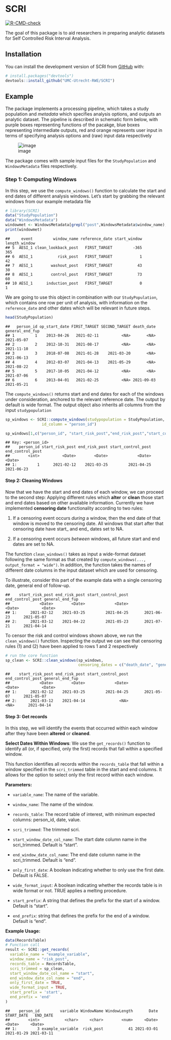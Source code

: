 
# SCRI

<!-- badges: start -->

[![R-CMD-check](https://github.com/UMC-Utrecht-RWE/SCRI/actions/workflows/R-CMD-check.yaml/badge.svg)](https://github.com/UMC-Utrecht-RWE/SCRI/actions/workflows/R-CMD-check.yaml)
<!-- badges: end -->

The goal of this package is to aid researchers in preparing analytic
datasets for Self Controlled Risk Interval Analysis.

## Installation

You can install the development version of SCRI from
[GitHub](https://github.com/) with:

``` r
# install.packages("devtools")
devtools::install_github("UMC-Utrecht-RWE/SCRI")
```

## Example

The package implements a processing pipeline, which takes a study
population and *metadata* which specifies analysis options, and outputs
an analytic dataset. The pipeline is described in schematic form below,
with purple boxes representing functions of the pacakge, blue boxes
representing intermediate outputs, red and orange represents user input
in terms of specifying analysis options and (raw) input data
respectively

<figure>
<img
src="https://github.com/UMC-Utrecht-RWE/SCRI/assets/138911044/8cbb1033-3e7b-4a05-9c0f-904e55f9fea3"
alt="image" />
<figcaption aria-hidden="true">image</figcaption>
</figure>

The package comes with sample input files for the `StudyPopulation` and
`WindowsMetadata` files respectively.

### Step 1: Computing Windows

In this step, we use the `compute_windows()` function to calculate the
start and end dates of different analysis windows. Let’s start by
grabbing the relevant windows from our example metadata file

``` r
# library(SCRI)
data("StudyPopulation")
data("WindowsMetadata")
windowmet <- WindowsMetadata[grepl("post",WindowsMetadata$window_name),]
print(windowmet)
```

    ##     event         window_name reference_date start_window length_window
    ## 5  AESI_1 clean_lookback_post   FIRST_TARGET         -365           365
    ## 6  AESI_1           risk_post   FIRST_TARGET            1            42
    ## 7  AESI_1        washout_post   FIRST_TARGET           43            30
    ## 8  AESI_1        control_post   FIRST_TARGET           73            60
    ## 10 AESI_1      induction_post   FIRST_TARGET            0             1

We are going to use this object in combination with our
`StudyPopulation`, which contains one row per unit of analysis, with
information on the `reference_date` and other dates which will be
relevant in future steps.

``` r
head(StudyPopulation)
```

    ##   person_id op_start_date FIRST_TARGET SECOND_TARGET death_date general_end_fup
    ## 1         1    2013-04-26   2021-02-11          <NA>       <NA>      2021-05-07
    ## 2         2    2012-10-31   2021-08-17          <NA>       <NA>      2021-11-10
    ## 3         3    2018-07-08   2021-01-28    2021-03-20       <NA>      2021-06-13
    ## 4         4    2012-03-07   2021-04-13    2021-05-29       <NA>      2021-08-22
    ## 5         5    2017-10-05   2021-04-12          <NA>       <NA>      2021-07-06
    ## 6         6    2013-04-01   2021-02-25          <NA> 2021-09-03      2021-05-21

The `compute_windows()` returns start and end dates for each of the
windows under consideration, anchored to the relevant reference date.
The output by default is wide format. The output object also inherits
all columns from the input `studypopulation`

``` r
sp_windows <- SCRI::compute_windows(studypopulation = StudyPopulation, windowmeta= windowmet, 
                id_column = "person_id")

sp_windows[1,c("person_id", "start_risk_post","end_risk_post","start_control_post","end_control_post")]
```

    ## Key: <person_id>
    ##    person_id start_risk_post end_risk_post start_control_post end_control_post
    ##        <int>          <Date>        <Date>             <Date>           <Date>
    ## 1:         1      2021-02-12    2021-03-25         2021-04-25       2021-06-23

#### Step 2: Cleaning Windows

Now that we have the start and end dates of each window, we can proceed
to the second step: Applying different rules which **alter** or
**clean** those start and end dates based on other available
information. Currently we have implemented **censoring date**
functionality according to two rules:

1)  If a censoring event occurs *during* a window, then the end date of
    that window is moved to the censoring date. All windows that start
    after that censoring date have start\_ and end\_ dates set to NA.

2)  If a censoring event occurs *between* windows, all future start and
    end dates are set to NA.

The function `clean_windows()` takes as input a wide-format dataset
following the same format as that created by
`compute_windows(..., output_format = "wide")`. In addition, the
function takes the names of different date columns in the input dataset
which are used for censoring.

To illustrate, consider this part of the example data with a single
censoring date, general end of follow-up.

    ##    start_risk_post end_risk_post start_control_post end_control_post general_end_fup
    ##             <Date>        <Date>             <Date>           <Date>          <Date>
    ## 1:      2021-02-12    2021-03-25         2021-04-25       2021-06-23      2021-05-07
    ## 2:      2021-03-12    2021-04-22         2021-05-23       2021-07-21      2021-04-14

To censor the risk and control windows shown above, we run the
`clean_windows()` function. Inspecting the output we can see that
censoring rules (1) and (2) have been applied to rows 1 and 2
respectively

``` r
# run the core function
sp_clean <- SCRI::clean_windows(sp_windows,
                                censoring_dates = c("death_date", "general_end_fup"))
```

    ##    start_risk_post end_risk_post start_control_post end_control_post general_end_fup
    ##             <Date>        <Date>             <Date>           <Date>          <Date>
    ## 1:      2021-02-12    2021-03-25         2021-04-25       2021-05-07      2021-05-07
    ## 2:      2021-03-12    2021-04-14               <NA>             <NA>      2021-04-14

#### Step 3: Get records

In this step, we will identify the events that occurred within each
window after they have been **altered** or **cleaned**.

**Select Dates Within Windows**: We use the `get_records()` function to
identify all (or, if specified, only the first) records that fall within
a specified window.

This function identifies all records within the `records_table` that
fall within a window specified in the `scri_trimmed` table in the start
and end columns. It allows for the option to select only the first
record within each window.

**Parameters:**

- `variable_name`: The name of the variable.

- `window_name`: The name of the window.

- `records_table`: The record table of interest, with minimum expected
  columns: person_id, date, value.

- `scri_trimmed`: The trimmed scri.

- `start_window_date_col_name`: The start date column name in the
  scri_trimmed. Default is “start”.

- `end_window_date_col_name`: The end date column name in the
  scri_trimmed. Default is “end”.

- `only_first_date`: A boolean indicating whether to only use the first
  date. Default is FALSE.

- `wide_format_input`: A boolean indicating whether the records table is
  in wide format or not. TRUE applies a melting procedure.

- `start_prefix`: A string that defines the prefix for the start of a
  window. Default is “start”.

- `end_prefix`: string that defines the prefix for the end of a window.
  Default is “end”.

**Example Usage:**

``` r
data(RecordsTable)
# Function call
result <- SCRI::get_records(
  variable_name = "example_variable",
  window_name = "risk_post",
  records_table = RecordsTable,
  scri_trimmed = sp_clean,
  start_window_date_col_name = "start",
  end_window_date_col_name = "end",
  only_first_date = TRUE,
  wide_format_input = TRUE,
  start_prefix = 'start',
  end_prefix = 'end'
)
```

    ##    person_id         variable WindowName WindowLength       Date START_DATE   END_DATE
    ##        <int>           <char>     <char>        <num>     <Date>     <Date>     <Date>
    ## 1:         3 example_variable  risk_post           41 2021-03-01 2021-01-29 2021-03-11
